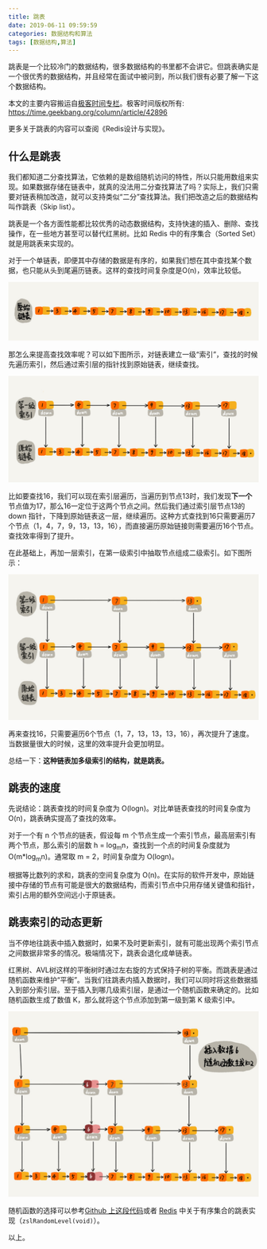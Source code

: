 ```yaml
---
title: 跳表
date: 2019-06-11 09:59:59
categories: 数据结构和算法
tags: [数据结构,算法]
---
```


跳表是一个比较冷门的数据结构，很多数据结构的书里都不会讲它。但跳表确实是一个很优秀的数据结构，并且经常在面试中被问到，所以我们很有必要了解一下这个数据结构。
<!--more-->

本文的主要内容搬运自[极客时间专栏](https://time.geekbang.org/column/article/42896)。极客时间版权所有: https://time.geekbang.org/column/article/42896

更多关于跳表的内容可以查阅《Redis设计与实现》。

## 什么是跳表

我们都知道二分查找算法，它依赖的是数组随机访问的特性，所以只能用数组来实现。如果数据存储在链表中，就真的没法用二分查找算法了吗？实际上，我们只需要对链表稍加改造，就可以支持类似“二分”查找算法。我们把改造之后的数据结构叫作跳表（Skip list）。

跳表是一个各方面性能都比较优秀的动态数据结构，支持快速的插入、删除、查找操作，在一些地方甚至可以替代红黑树。比如 Redis 中的有序集合（Sorted Set）就是用跳表来实现的。

对于一个单链表，即便其中存储的数据是有序的，如果我们想在其中查找某个数据，也只能从头到尾遍历链表。这样的查找时间复杂度是O(n)，效率比较低。

![div align=center](数据结构-跳表/1.jpg)

那怎么来提高查找效率呢？可以如下图所示，对链表建立一级“索引”，查找的时候先遍历索引，然后通过索引层的指针找到原始链表，继续查找。

![div align=center](数据结构-跳表/2.jpg)

比如要查找16，我们可以现在索引层遍历，当遍历到节点13时，我们发现**下一个**节点值为17，那么16一定位于这两个节点之间。然后我们通过索引层节点13的 down 指针，下降到原始链表这一层，继续遍历。这种方式查找到16只需要遍历7个节点（1，4，7，9，13，13，16），而直接遍历原始链接则需要遍历16个节点。查找效率得到了提升。

在此基础上，再加一层索引，在第一级索引中抽取节点组成二级索引。如下图所示：

![div align=center](数据结构-跳表/3.jpg)

再来查找16，只需要遍历6个节点（1，7，13，13，13，16），再次提升了速度。当数据量很大的时候，这里的效率提升会更加明显。

总结一下：**这种链表加多级索引的结构，就是跳表。**

## 跳表的速度

先说结论：跳表查找的时间复杂度为 O(logn)。对比单链表查找的时间复杂度为 O(n)，跳表确实提高了查找的效率。

对于一个有 n 个节点的链表，假设每 m 个节点生成一个索引节点，最高层索引有两个节点，那么索引的层数 h = log<sub>m</sub>n，查找到一个点的时间复杂度就为 O(m*log<sub>m</sub>n)。通常取 m = 2，时间复杂度为 O(logn)。

根据等比数列的求和，跳表的空间复杂度为 O(n)。在实际的软件开发中，原始链接中存储的节点有可能是很大的数据结构，而索引节点中只用存储关键值和指针，索引占用的额外空间远小于原链表。

## 跳表索引的动态更新

当不停地往跳表中插入数据时，如果不及时更新索引，就有可能出现两个索引节点之间数据非常多的情况。极端情况下，跳表会退化成单链表。

红黑树、AVL树这样的平衡树时通过左右旋的方式保持子树的平衡。而跳表是通过随机函数来维护“平衡”。当我们往跳表内插入数据时，我们可以同时将这些数据插入到部分索引层。至于插入到哪几级索引层，是通过一个随机函数来确定的。比如随机函数生成了数值 K，那么就将这个节点添加到第一级到第 K 级索引中。

![div align=center](数据结构-跳表/4.jpg)

随机函数的选择可以参考[Github 上这段代码](https://github.com/wangzheng0822/algo/blob/master/java/17_skiplist/SkipList.java)或者 [Redis](https://github.com/antirez/redis/blob/unstable/src/t_zset.c) 中关于有序集合的跳表实现（`zslRandomLevel(void)`）。

以上。
